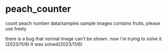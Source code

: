 # peach_counter
count peach number
data/samples   sample images contains fruits, please use freely

there is a bug that normal image can't be shown. now i'm trying to solve it.(2023/11/6) It was solved(2023/11/6)
